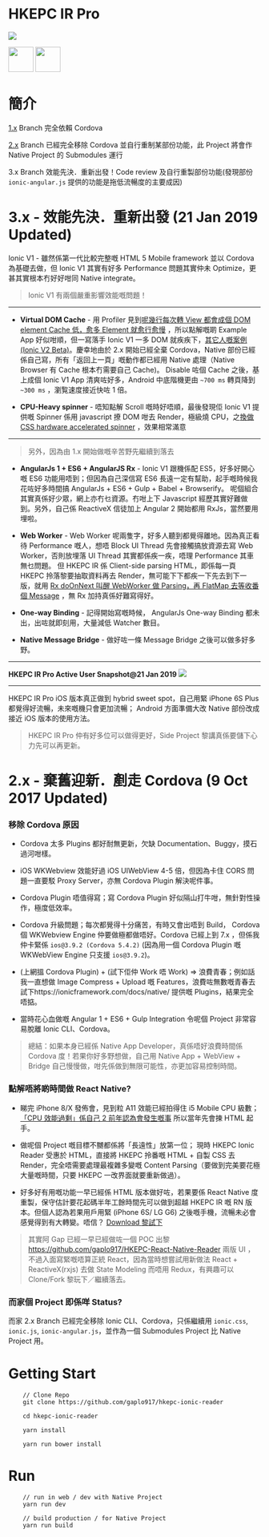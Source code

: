 # HKEPC IR Pro
![](https://forum.hkepc.net/month_1606/160606011038e92a0a72f079e4.png)

<a href="https://appsto.re/hk/zAtDab.i"><img src="https://upload.cc/i1/2019/01/22/lMriFw.png" height="50"></a>
<a href="https://play.google.com/store/apps/details?id=com.gaplotech.hkepc_ionic_reader"><img src="https://upload.cc/i1/2019/01/22/2SsjTL.png" height="50"></a>

# 簡介
[1.x](https://github.com/gaplo917/hkepc-ionic-reader/tree/1.x) Branch 完全依賴 Cordova

[2.x](https://github.com/gaplo917/hkepc-ionic-reader/tree/2.x) Branch 已經完全移除 Cordova 並自行重制某部份功能，此 Project 將會作 Native Project 的 Submodules 運行

3.x Branch 效能先決．重新出發！Code review 及自行重製部份功能(發現部份 `ionic-angular.js` 提供的功能是拖低流暢度的主要成因)

# 3.x - 效能先決．重新出發 (21 Jan 2019 Updated)
Ionic V1 - 雖然係第一代比較完整嘅 HTML 5 Mobile framework 並以 Cordova 為基礎去做，但 Ionic V1 其實有好多 Performance 問題其實仲未 Optimize，更甚其實根本冇好好咁同 Native integrate。  

> Ionic V1 有兩個嚴重影響效能嘅問題！

---
* **Virtual DOM Cache** - 用 Profiler 見到[呢幾行每次轉 View 都會成個 DOM element Cache 低，愈多 Element 就愈行愈慢](https://github.com/gaplo917/hkepc-ionic-reader/blob/026c729c0bf411d2c34b1cd15010c59e57b19a89/www/lib/ionic/js/ionic.js#L418-L449)
，所以點解嘅啲 Example App 好似咁順，但一寫落手 Ionic V1 一多 DOM 就疾疾下，[其它人嘅案例(Ionic V2 Beta)](https://github.com/ionic-team/ionic/issues/10781)。慶幸地由於 2.x 開始已經全棄 Cordova，Native 部份已經係自己寫，所有「返回上一頁」嘅動作都已經用 Native 處理（Native Browser 有 Cache 根本冇需要自己 Cache)。
Disable 咗個 Cache 之後，基上成個 Ionic V1 App 清爽咗好多，Android 中底階機更由 `~700 ms` 轉頁降到 `~300 ms` ，瀏覧速度接近快咗 1 倍。

* **CPU-Heavy spinner** - 唔知點解 Scroll 嘅時好唔順，最後發現佢 Ionic V1 提供嘅 Spinner 係用 javascript 撩 DOM 咁去 Render，極級燒 CPU，之[換做 CSS hardware accelerated spinner](https://github.com/gaplo917/hkepc-ionic-reader/commit/b3e6fbf25e063ac9957511fea2769183106275a7)
，效果相常滿意

---

> 另外，因為由 1.x 開始做嘅辛苦野先繼續到落去
 
* **AngularJs 1 + ES6 + AngularJS Rx** - Ionic V1 跟機係配 ES5，好多好開心嘅 ES6 功能用唔到；但因為自己深信寫 ES6 長遠一定有幫助，起手嘅時候我花咗好多時間搞 AngularJs + ES6 + Gulp + Babel + Browserify。
呢個組合其實真係好少眾，網上亦冇乜資源。冇咁上下 Javascript 經歷其實好難做到。另外，自己係 ReactiveX 信徒加上 Angular 2 開始都用 RxJs，當然要用埋啦。
 
* **Web Worker** - Web Worker 呢兩隻字，好多人聽到都覺得離地。因為真正看待 Performance 嘅人，想唔 Block UI Thread 先會接觸搞放資源去寫 Web Worker，否則放埋落 UI Thread 其實都係疾一疾，唔理 Performance 其車無乜問題。
但 HKEPC IR 係 Client-side parsing HTML，即係每一頁 HKEPC 拎落黎要抽取資料再去 Render，無可能下下都疾一下先去到下一版，就用 [Rx doOnNext 叫醒 WebWorker 做 Parsing，再 FlatMap 去等收番個 Message](https://github.com/gaplo917/hkepc-ionic-reader/blob/4be9b221b0d2dfa1b61dcb4a5bb6616a9e1c859a/src/es6/core/service/ApiService.js#L30-L59)
，無 Rx 加持真係好難寫得好。

* **One-way Binding** - 記得開始寫嘅時候， AngularJs One-way Binding 都未出，出咗就即刻用，大量減低 Watcher 數目。

* **Native Message Bridge** - 做好咗一條 Message Bridge 之後可以做多好多野。

---
**HKEPC IR Pro Active User Snapshot@21 Jan 2019**
![](https://upload.cc/i1/2019/01/22/ATdFk3.png)

---

HKEPC IR Pro iOS 版本真正做到 hybrid sweet spot，自己用緊 iPhone 6S Plus 都覺得好流暢，未來嘅機只會更加流暢；
Android 方面準備大改 Native 部份改成接近 iOS 版本的使用方法。

> HKEPC IR Pro 仲有好多位可以做得更好，Side Project 黎講真係要儲下心力先可以再更新。


# 2.x - 棄舊迎新．剷走 Cordova (9 Oct 2017 Updated)
### 移除 Cordova 原因
* Cordova 太多 Plugins 都好耐無更新，欠缺 Documentation、Buggy，摸石過河咁樣。

* iOS WKWebview 效能好過 iOS UIWebView 4-5 倍，但因為卡住 CORS 問題一直要駁 Proxy Server，亦無 Cordova Plugin 解決呢件事。

* Cordova Plugin 唔值得寫；寫 Cordova Plugin 好似隔山打牛咁，無針對性操作，極度低效率。

* Cordova 升級問題；每次都覺得十分痛苦，有時又會出唔到 Build， Cordova 個 WKWebview Engine 仲要做極都做唔好。Cordova 已經上到 7.x ，但係我仲卡緊係 `ios@3.9.2 (Cordova 5.4.2)` (因為用一個 Cordova Plugin 嘅 WKWebView Engine 只支援 `ios@3.9.2`)。

* (上網搵 Cordova Plugin) + (試下佢仲 Work 唔 Work) => 浪費青春；例如話我一直想做 Image Compress + Upload 嘅 Features，浪費咗無數嘅青春去試下https://ionicframework.com/docs/native/ 提供嘅 Plugins，結果完全唔掂。

* 當時花心血做嘅 Angular 1 + ES6 + Gulp Integration 令呢個 Project 非常容易脫離 Ionic CLI、Cordova。

> 總結：如果本身已經係 Native App Developer，真係唔好浪費時間係 Cordova 度！若果你好多野想做，自己用 Native App + WebView + Bridge 自己慢慢做，咁先係做到無限可能性，亦更加容易控制時間。


### 點解唔將啲時間做 React Native?
* 睇完 iPhone 8/X 發佈會，見到粒 A11 效能已經拍得住 i5 Mobile CPU 級數；[「CPU 效能過剩」係自己 2 前年認為會發生嘅事](http://blog.gaplotech.com/hkepc-ionic-reader/) 所以當年先會揀 HTML 起手。

* 做呢個 Project 嘅目標不嬲都係將「長遠性」放第一位； 現時 HKEPC Ionic Reader 受惠於 HTML，直接將 HKEPC 拎番嘅 HTML + 自製 CSS 去 Render，完全唔需要處理最複雜多變嘅 Content Parsing（要做到完美要花極大量嘅時間，只要 HKEPC 一改界面就要重新做過）。

* 好多好有用嘅功能一早已經係 HTML 版本做好咗，若果要係 React Native 度重製，保守估計要花起碼半年工餘時間先可以做到超越 HKEPC IR 嘅 RN 版本。但個人認為若果用戶用緊 (iPhone 6S/ LG G6) 之後嘅手機，流暢未必會感覺得到有大轉變。唔信？ [Download 黎試下](https://itunes.apple.com/hk/app/hkepc-ir/id1081423513?mt=8)

> 其實阿 Gap 已經一早已經做咗一個 POC 出黎 https://github.com/gaplo917/HKEPC-React-Native-Reader 兩版 UI ，不過入面寫緊嘅唔算正統 React，因為當時想嘗試用新做法 React + ReactiveX(rxjs) 去做 State Modeling 而唔用 Redux，有興趣可以 Clone/Fork 黎玩下／繼續落去。

### 而家個 Project 即係咩 Status?
而家 2.x Branch 已經完全移除 Ionic CLI、Cordova，只係繼續用 `ionic.css`, `ionic.js`, `ionic-angular.js`，並作為一個 Submodules Project 比 Native Project 用。



# Getting Start

		// Clone Repo
		git clone https://github.com/gaplo917/hkepc-ionic-reader

		cd hkepc-ionic-reader

		yarn install

		yarn run bower install
# Run
		// run in web / dev with Native Project
		yarn run dev

		// build production / for Native Project
		yarn run build
